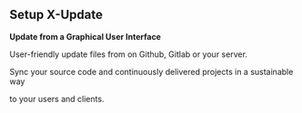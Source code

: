 ## Setup X-Update

**Update from a Graphical User Interface**

User-friendly update files from on Github, Gitlab or your server.

Sync your source code and continuously delivered projects in a sustainable way

to your users and clients.